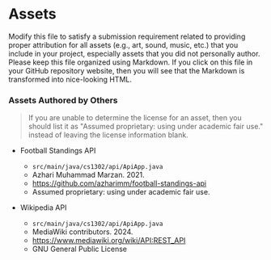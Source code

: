 # Assets

Modify this file to satisfy a submission requirement related to providing
proper attribution for all assets (e.g., art, sound, music, etc.) that
you include in your project, especially assets that you did not personally
author. Please keep this file organized using Markdown. If you click on
this file in your GitHub repository website, then you will see that the
Markdown is transformed into nice-looking HTML.

### Assets Authored by Others

> If you are unable to determine the license for an asset, then
> you should list it as "Assumed proprietary: using under academic fair use."
> instead of leaving the license information blank.

* Football Standings API
  - `src/main/java/cs1302/api/ApiApp.java`
  - Azhari Muhammad Marzan. 2021.
  - https://github.com/azharimm/football-standings-api
  - Assumed proprietary: using under academic fair use.

* Wikipedia API
  - `src/main/java/cs1302/api/ApiApp.java`
  - MediaWiki contributors. 2024.
  - https://www.mediawiki.org/wiki/API:REST_API
  - GNU General Public License
